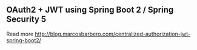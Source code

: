 OAuth2 + JWT using Spring Boot 2 / Spring Security 5
---

Read more http://blog.marcosbarbero.com/centralized-authorization-jwt-spring-boot2/